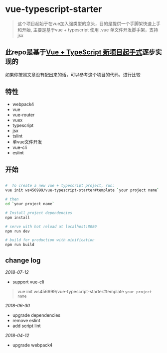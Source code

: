 # vue-typescript-starter

> 这个项目起始于在vue加入强类型的念头，目的是提供一个手脚架快速上手和开始, 主要是基于vue + typescript 使用 .vue 单文件开发脚手架，支持jsx

## 此repo是基于[Vue + TypeScript 新项目起手式](https://juejin.im/post/59f29d28518825549f7260b6)逐步实现的

如果你按照文章没有配出来的话，可以参考这个项目的代码，进行比较

## 特性
- webpack4
- vue
- vue-router
- vuex
- typescript
- jsx
- tslint
- 单vue文件开发
- vue-cli
- ~~eslint~~

## 开始

``` bash

#  To create a new vue + typescript project, run:
vue init ws456999/vue-typescript-starter#template `your project name`

# then
cd `your project name`

# Install project dependencies
npm install

# serve with hot reload at localhost:8080
npm run dev

# build for production with minification
npm run build

```

## change log

*2018-07-12*
- support vue-cli

> vue init ws456999/vue-typescript-starter#template `your project name`

*2018-06-30*

- upgrade dependencies
- remove eslint
- add script lint

*2018-04-12*

- upgrade webpack4
